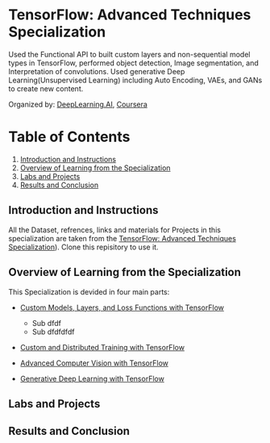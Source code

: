 # TensorFlow: Advanced Techniques Specialization

Used the Functional API to built custom layers and non-sequential model types in TensorFlow, performed object detection, Image segmentation, and Interpretation of convolutions. Used generative Deep Learning(Unsupervised Learning) including Auto Encoding, VAEs, and GANs to create new content.

Organized by: [DeepLearning.AI](https://www.deeplearning.ai/), [Coursera](https://coursera.org/)

# Table of Contents

1. [Introduction and Instructions](#my-first-title)
2. [Overview of Learning from the Specialization](#my-second-title)
3. [Labs and Projects](#my-third-title)
4. [Results and Conclusion](#my-fourth-title)
## Introduction and Instructions
All the Dataset, refrences, links and materials for Projects in this specialization are taken from the [TensorFlow: Advanced Techniques Specialization](https://www.coursera.org/specializations/tensorflow-advanced-techniques)). 
Clone this repisitory to use it. 

## Overview of Learning from the Specialization
This Specialization is devided in four main parts:
* [Custom Models, Layers, and Loss Functions with TensorFlow](https://www.coursera.org/learn/custom-models-layers-loss-functions-with-tensorflow?specialization=tensorflow-advanced-techniques)
  * Sub dfdf
  * Sub dfdfdfdf
 
* [Custom and Distributed Training with TensorFlow](https://www.coursera.org/learn/custom-distributed-training-with-tensorflow?specialization=tensorflow-advanced-techniques)


* [Advanced Computer Vision with TensorFlow](https://www.coursera.org/learn/advanced-computer-vision-with-tensorflow?specialization=tensorflow-advanced-techniques)


* [Generative Deep Learning with TensorFlow](https://www.coursera.org/learn/generative-deep-learning-with-tensorflow?specialization=tensorflow-advanced-techniques)




## Labs and Projects




## Results and Conclusion
